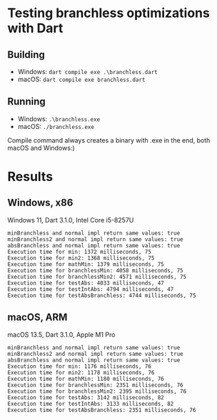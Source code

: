 # Testing branchless optimizations with Dart

## Building
- Windows: `dart compile exe .\branchless.dart`
- macOS: `dart compile exe branchless.dart`

## Running
- Windows: `.\branchless.exe`
- macOS: `./branchless.exe`

Compile command always creates a binary with .exe in the end, both macOS and Windows:)

# Results

## Windows, x86

Windows 11, Dart 3.1.0, Intel Core i5-8257U

```
minBranchless and normal impl return same values: true
minBranchless2 and normal impl return same values: true
absBranchless and normal impl return same values: true
Execution time for min: 1372 milliseconds, 75
Execution time for min2: 1368 milliseconds, 75
Execution time for mathMin: 1379 milliseconds, 75
Execution time for branchlessMin: 4058 milliseconds, 75
Execution time for branchlessMin2: 4571 milliseconds, 75
Execution time for testAbs: 4033 milliseconds, 47
Execution time for testIntAbs: 4794 milliseconds, 47
Execution time for testAbsBranchless: 4744 milliseconds, 75
```

## macOS, ARM

macOS 13.5, Dart 3.1.0, Apple M1 Pro

```
minBranchless and normal impl return same values: true
minBranchless2 and normal impl return same values: true
absBranchless and normal impl return same values: true
Execution time for min: 1176 milliseconds, 76
Execution time for min2: 1178 milliseconds, 76
Execution time for mathMin: 1180 milliseconds, 76
Execution time for branchlessMin: 2351 milliseconds, 76
Execution time for branchlessMin2: 2395 milliseconds, 76
Execution time for testAbs: 3142 milliseconds, 82
Execution time for testIntAbs: 3133 milliseconds, 82
Execution time for testAbsBranchless: 2351 milliseconds, 76
```